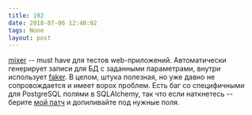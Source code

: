 ```yaml
---
title: 192
date: 2018-07-06 12:40:02
tags: None
layout: post
---
```


[mixer](https://github.com/klen/mixer) -- must have для тестов web-приложений. Автоматически генерирует записи для БД с заданными параметрами, внутри использует [faker](https://t.me/itgram_channel/82). В целом, штука полезная, но уже давно не сопровождается и имеет ворох проблем. Есть баг со специфичными для PostgreSQL полями в SQLAlchemy, так что если наткнетесь -- берите [мой патч](https://github.com/klen/mixer/pull/102/files) и допиливайте под нужные поля.
